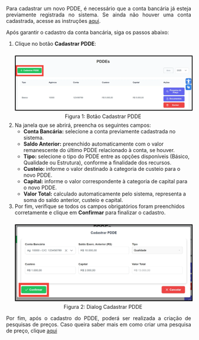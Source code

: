 <p align="justify">
Para cadastrar um novo PDDE, é necessário que a conta bancária já esteja previamente registrada no sistema. 
Se ainda não houver uma conta cadastrada, acesse as instruções
<a href="/prestacao-contas/contas-bancarias/">aqui</a>.
</p>

<p align="justify">
Após garantir o cadastro da conta bancária, siga os passos abaixo:
</p>

<ol>
  <li>
    Clique no botão <strong>Cadastrar PDDE</strong>:
     <br><br>
    <figure style="margin: 0.5em 0;">
      <img src="/docs/img/pc/pdde/criar-pdde/BotaoCadastrar.png" style="border: 2px solid black;">
      <figcaption style="margin-top: 0.3em; text-align: center;">Figura 1: Botão Cadastrar PDDE</figcaption>
    </figure>
  </li>

  <li>
    Na janela que se abrirá, preencha os seguintes campos:
    <ul>
      <li><strong>Conta Bancária:</strong> selecione a conta previamente cadastrada no sistema.</li>
      <li><strong>Saldo Anterior:</strong> preenchido automaticamente com o valor remanescente do último PDDE relacionado à conta, se houver.</li>
      <li><strong>Tipo:</strong> selecione o tipo do PDDE entre as opções disponíveis (Básico, Qualidade ou Estrutura), conforme a finalidade dos recursos.</li>
      <li><strong>Custeio:</strong> informe o valor destinado à categoria de custeio para o novo PDDE.</li>
      <li><strong>Capital:</strong> informe o valor correspondente à categoria de capital para o novo PDDE.</li>
      <li><strong>Valor Total:</strong> calculado automaticamente pelo sistema, representa a soma do saldo anterior, custeio e capital.</li>
    </ul>
  </li>

  <li>
    Por fim, verifique se todos os campos obrigatórios foram preenchidos corretamente e clique em <strong>Confirmar</strong> para finalizar o cadastro.
    <br><br>
    <figure style="margin: 0.5em 0;">
      <img src="../../img/pc/pdde/criar-pdde/DialogCadastrar.png" style="border: 2px solid black;">
      <figcaption style="margin-top: 0.3em; text-align: center;">Figura 2: Dialog Cadastrar PDDE</figcaption>
    </figure>
  </li>
</ol>

<p align="justify">
Por fim, após o cadastro do PDDE, poderá ser realizada a criação de pesquisas de preços. Caso queira saber mais em como criar uma pesquisa de preço, clique <a href="/prestacao-contas/PDDE/pesquisa-preco/criarPesquisa/">aqui</a>
</p>




